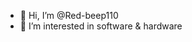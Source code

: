 - 👋 Hi, I’m @Red-beep110
- 👀 I’m interested in software & hardware




<!---
Red-beep110/Red-beep110 is a ✨ special ✨ repository because its `README.md` (this file) appears on your GitHub profile.
You can click the Preview link to take a look at your changes.
--->
